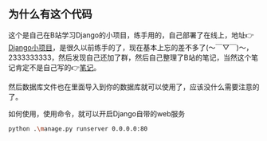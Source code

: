 ## 为什么有这个代码

这个是自己在B站学习Django的小项目，练手用的，自己部署了在线上，地址👉[Django小项目](http://wwww.takagisan.top/login)，是很久以前练手的了，现在基本上忘的差不多了(～￣▽￣)～，2333333333，然后发现自己还加了群，然后自己整理了B站的笔记，当然这个笔记肯定不是自己写的👉[笔记](http://django.takagisan.top/)。

然后数据库文件也在里面导入到你的数据库就可以使用了，应该没什么需要注意的了。

如何使用，使用命令，就可以开启Django自带的web服务

```bash
python .\manage.py runserver 0.0.0.0:80
```

